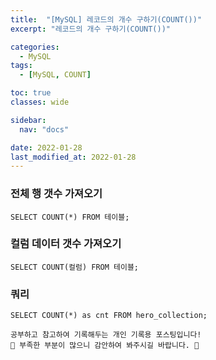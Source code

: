 ```yaml
---
title:  "[MySQL] 레코드의 개수 구하기(COUNT())"
excerpt: "레코드의 개수 구하기(COUNT())"

categories:
  - MySQL
tags:
  - [MySQL, COUNT]

toc: true
classes: wide

sidebar:
  nav: "docs"

date: 2022-01-28
last_modified_at: 2022-01-28
---
```


### 전체 행 갯수 가져오기

```
SELECT COUNT(*) FROM 테이블;
```

### 컬럼 데이터 갯수 가져오기

```
SELECT COUNT(컬럼) FROM 테이블;
```

### 쿼리

```
SELECT COUNT(*) as cnt FROM hero_collection;
```

```
공부하고 참고하여 기록해두는 개인 기록용 포스팅입니다!
🤔 부족한 부분이 많으니 감안하여 봐주시길 바랍니다. 🤔
```